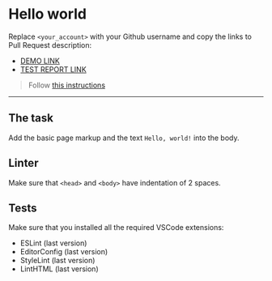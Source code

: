 # Hello world

Replace `<your_account>` with your Github username and copy the links to Pull Request description:
- [DEMO LINK](https://DamianAdamczewski.github.io/layout_hello-world/)
- [TEST REPORT LINK](https://DamianAdamczewski.github.io/layout_hello-world/report/html_report/)

> Follow [this instructions](https://mate-academy.github.io/layout_task-guideline/#how-to-solve-the-layout-tasks-on-github)
___

## The task

Add the basic page markup and the text `Hello, world!` into the body.

## Linter

Make sure that `<head>` and `<body>` have indentation of 2 spaces.

## Tests

Make sure that you installed all the required VSCode extensions:

- ESLint (last version)
- EditorConfig (last version)
- StyleLint (last version)
- LintHTML (last version)
